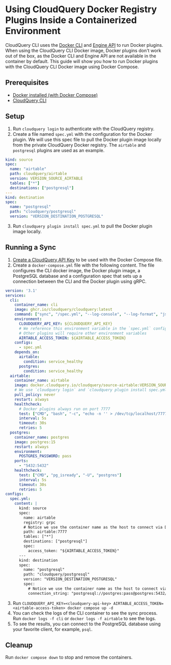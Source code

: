 # Using CloudQuery Docker Registry Plugins Inside a Containerized Environment 

CloudQuery CLI uses the [Docker CLI](https://docs.docker.com/engine/reference/commandline/cli/) and [Engine API](https://docs.docker.com/engine/api/) to run Docker plugins.
When using the CloudQuery CLI Docker image, Docker plugins don't work out of the box, as the Docker CLI and Engine API are not available in the container by default.
This guide will show you how to run Docker plugins with the CloudQuery CLI Docker image using Docker Compose.

## Prerequisites

- [Docker installed (with Docker Compose)](https://docs.docker.com/get-docker/)
- [CloudQuery CLI](https://docs.cloudquery.io/docs/quickstart)

## Setup

1. Run `cloudquery login` to authenticate with the CloudQuery registry.
2. Create a file named `spec.yml` with the configuration for the Docker plugin. We will use this spec file to pull the Docker plugin image locally from the private CloudQuery Docker registry. The `airtable` and `postgresql` plugins are used as an example.

```yaml filename="spec.yml"
kind: source
spec:
  name: "airtable"
  path: cloudquery/airtable
  version: VERSION_SOURCE_AIRTABLE
  tables: ["*"]
  destinations: ["postgresql"]
---
kind: destination
spec:
  name: "postgresql"
  path: "cloudquery/postgresql"
  version: "VERSION_DESTINATION_POSTGRESQL"
```
3. Run `cloudquery plugin install spec.yml` to pull the Docker plugin image locally.

## Running a Sync

1. [Create a CloudQuery API Key](https://docs.cloudquery.io/docs/deployment/generate-api-key) to be used with the Docker Compose file.
2. Create a `docker-compose.yml` file with the following content. The file configures the CLI docker image, the Docker plugin image, a PostgreSQL database and a configuration spec that sets up a connection between the CLI and the Docker plugin using gRPC.

```yaml filename="docker-compose.yml"
version: '3.1'
services:
  cli:
    container_name: cli
    image: ghcr.io/cloudquery/cloudquery:latest
    command: ["sync", "/spec.yml", "--log-console", "--log-format", "json"]
    environment:
      CLOUDQUERY_API_KEY: ${CLOUDQUERY_API_KEY}
      # We reference this environment variable in the `spec.yml` config block below
      # Other plugins will require other environment variables
      AIRTABLE_ACCESS_TOKEN: ${AIRTABLE_ACCESS_TOKEN}
    configs:
      - spec.yml
    depends_on:
      airtable:
        condition: service_healthy
      postgres:
        condition: service_healthy
  airtable:
    container_name: airtable
    image: docker.cloudquery.io/cloudquery/source-airtable:VERSION_SOURCE_AIRTABLE
    # We use `cloudquery login` and `cloudquery plugin install spec.yml` to pull the image locally
    pull_policy: never
    restart: always
    healthcheck:
      # Docker plugins always run on port 7777
      test: ["CMD", "bash", "-c", "echo -n '' > /dev/tcp/localhost/7777"]
      interval: 5s
      timeout: 30s
      retries: 5
  postgres:
    container_name: postgres
    image: postgres:15
    restart: always
    environment:
      POSTGRES_PASSWORD: pass
    ports:
      - "5432:5432"
    healthcheck:
      test: ["CMD", "pg_isready", "-U", "postgres"]
      interval: 5s
      timeout: 30s
      retries: 5
configs:
  spec.yml:
    content: |
      kind: source
      spec:
        name: airtable
        registry: grpc
        # Notice we use the container name as the host to connect via Docker internal DNS
        path: airtable:7777
        tables: ["*"]
        destinations: ["postgresql"]
        spec:
          access_token: "${AIRTABLE_ACCESS_TOKEN}"
      ---
      kind: destination
      spec:
        name: "postgresql"
        path: "cloudquery/postgresql"
        version: "VERSION_DESTINATION_POSTGRESQL"
        spec:
          # Notice we use the container name as the host to connect via Docker internal DNS
          connection_string: "postgresql://postgres:pass@postgres:5432/postgres?sslmode=disable"
```
3. Run `CLOUDQUERY_API_KEY=<cloudquery-api-key> AIRTABLE_ACCESS_TOKEN=<airtable-access-token> docker compose up -d`
4. You can check the logs of the CLI container to see the sync process. Run `docker logs -f cli` or `docker logs -f airtable` to see the logs.
5. To see the results, you can connect to the PostgreSQL database using your favorite client, for example, `psql`.

## Cleanup

Run `docker compose down` to stop and remove the containers.
